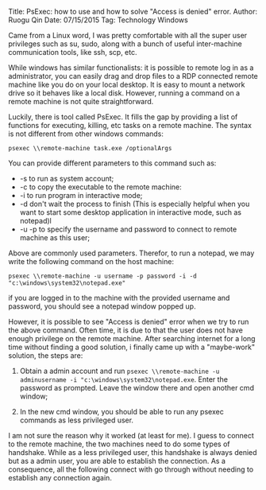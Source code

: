 Title: PsExec: how to use and how to solve "Access is denied" error.
Author: Ruogu Qin
Date: 07/15/2015
Tag: Technology
     Windows

Came from a Linux word, I was pretty comfortable with all the super user privileges such as su, sudo, along with a bunch of useful inter-machine communication tools, like ssh, scp, etc.

While windows has similar functionalists: it is possible to remote log in as a administrator, you can easily drag and drop files to a RDP connected remote machine like you do on your local desktop. It is easy to mount a network drive so it behaves like a local disk. However, running a command on a remote machine is not quite straightforward.

Luckily, there is tool called PsExec. It fills the gap by providing a list of functions for executing, killing, etc tasks on a remote machine. The syntax is not different from other windows commands:
~~~~
psexec \\remote-machine task.exe /optionalArgs
~~~~
You can provide different parameters to this command such as:
* -s to run as system account;
* -c to copy the executable to the remote machine:
* -i to run program in interactive mode;
* -d don't wait the process to finish (This is especially helpful when you want to start some desktop application in interactive mode, such as notepad)l
* -u -p to specify the username and password to connect to remote machine as this user;

Above are commonly used parameters. Therefor, to run a notepad, we may write the following command on the host machine:
~~~~
psexec \\remote-machine -u username -p password -i -d "c:\windows\system32\notepad.exe"
~~~~
if you are logged in to the machine with the provided username and password, you should see a notepad window popped up.

However, it is possible to see "Access is denied" error when we try to run the above command. Often time, it is due to that the user does not have enough privilege on the remote machine. After searching internet for a long time without finding a good solution, i finally came up with a "maybe-work" solution, the steps are:

1. Obtain a admin account and run `psexec \\remote-machine -u adminusername -i "c:\windows\system32\notepad.exe`. Enter the password as prompted. Leave the window there and open another cmd window;

2. In the new cmd window, you should be able to run any psexec commands as less privileged user.

I am not sure the reason why it worked (at least for me). I guess to connect to the remote machine, the two machines need to do some types of handshake. While as a less privileged user, this handshake is always denied but as a admin user, you are able to establish the connection. As a consequence, all the following connect with go through without needing to establish any connection again.



